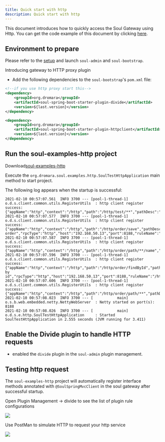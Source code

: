 ```yaml
---
title: Quick start with http
description: Quick start with http
---
```


This document introduces how to quickly access the Soul Gateway using Http. You can get the code example of this document by clicking [here](https://github.com/dromara/soul/tree/2.3.0/soul-examples/soul-examples-http).

## Environment to prepare

Please refer to the [setup](../users-guide/soul-set-up) and launch `soul-admin` and `soul-bootstrap`.

Introducing gateway to HTTP proxy plugin

* Add the following dependencies to the `soul-bootstrap`'s `pom.xml` file:

```xml
<!--if you use http proxy start this-->
<dependency>
    <groupId>org.dromara</groupId>
    <artifactId>soul-spring-boot-starter-plugin-divide</artifactId>
    <version>${last.version}</version>
</dependency>

<dependency>
    <groupId>org.dromara</groupId>
    <artifactId>soul-spring-boot-starter-plugin-httpclient</artifactId>
    <version>${last.version}</version>
</dependency>
```

## Run the soul-examples-http project

Download[soul-examples-http](https://github.com/dromara/soul/tree/2.3.0/soul-examples/soul-examples-http)

Execute the `org.dromara.soul.examples.http.SoulTestHttpApplication` main method to start project.

The following log appears when the startup is successful:
```shell
2021-02-10 00:57:07.561  INFO 3700 --- [pool-1-thread-1] o.d.s.client.common.utils.RegisterUtils  : http client register success: {"appName":"http","context":"/http","path":"/http/test/**","pathDesc":"","rpcType":"http","host":"192.168.50.13","port":8188,"ruleName":"/http/test/**","enabled":true,"registerMetaData":false} 
2021-02-10 00:57:07.577  INFO 3700 --- [pool-1-thread-1] o.d.s.client.common.utils.RegisterUtils  : http client register success: {"appName":"http","context":"/http","path":"/http/order/save","pathDesc":"Save order","rpcType":"http","host":"192.168.50.13","port":8188,"ruleName":"/http/order/save","enabled":true,"registerMetaData":false} 
2021-02-10 00:57:07.587  INFO 3700 --- [pool-1-thread-1] o.d.s.client.common.utils.RegisterUtils  : http client register success: {"appName":"http","context":"/http","path":"/http/order/path/**/name","pathDesc":"","rpcType":"http","host":"192.168.50.13","port":8188,"ruleName":"/http/order/path/**/name","enabled":true,"registerMetaData":false} 
2021-02-10 00:57:07.596  INFO 3700 --- [pool-1-thread-1] o.d.s.client.common.utils.RegisterUtils  : http client register success: {"appName":"http","context":"/http","path":"/http/order/findById","pathDesc":"Find by id","rpcType":"http","host":"192.168.50.13","port":8188,"ruleName":"/http/order/findById","enabled":true,"registerMetaData":false} 
2021-02-10 00:57:07.606  INFO 3700 --- [pool-1-thread-1] o.d.s.client.common.utils.RegisterUtils  : http client register success: {"appName":"http","context":"/http","path":"/http/order/path/**","pathDesc":"","rpcType":"http","host":"192.168.50.13","port":8188,"ruleName":"/http/order/path/**","enabled":true,"registerMetaData":false} 
2021-02-10 00:57:08.023  INFO 3700 --- [           main] o.s.b.web.embedded.netty.NettyWebServer  : Netty started on port(s): 8188
2021-02-10 00:57:08.026  INFO 3700 --- [           main] o.d.s.e.http.SoulTestHttpApplication     : Started SoulTestHttpApplication in 2.555 seconds (JVM running for 3.411) 
```

## Enable the Divide plugin to handle HTTP requests

* enabled the `divide` plugin in the `soul-admin` plugin management.

## Testing http request

The `soul-examples-http` project will automatically register interface methods annotated with `@SoulSpringMvcClient` in the soul gateway after successful startup.

Open Plugin Management -> divide to see the list of plugin rule configurations

![](/img/soul/quick-start/http/rule-list.png)

Use PostMan to simulate HTTP to request your http service

![](/img/soul/quick-start/http/postman-test.png)
